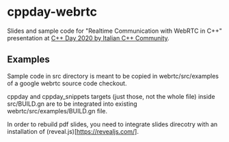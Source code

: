 # cppday-webrtc

Slides and sample code for "Realtime Communication with WebRTC in C++" presentation
at [C++ Day 2020 by Italian C++ Community](https://www.italiancpp.org/cppday20-talks/).


## Examples

Sample code in src directory is meant to be copied in webrtc/src/examples of a
google webrtc source code checkout.

cppday and cppday_snippets targets (just those, not the whole file) inside src/BUILD.gn
are to be integrated into existing webrtc/src/examples/BUILD.gn file.

In order to rebuild pdf slides, you need to integrate slides direcotry with
an installation of (reveal.js)[https://revealjs.com/].
